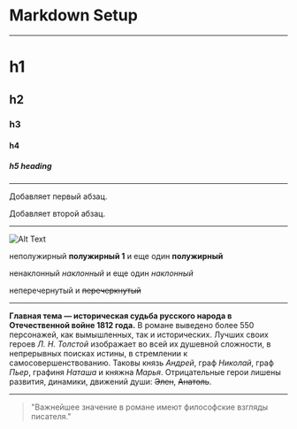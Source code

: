 

# Markdown Setup
--- 
# h1
## h2
### h3
#### h4
##### h5 heading 

---

Добавляет первый абзац.

Добавляет второй абзац.

---

![Alt Text](https://dev-to-uploads.s3.amazonaws.com/i/5aznnppbg6d9uulbezyo.png) 

неполужирный **полужирный 1** и еще один __полужирный__

ненаклонный _наклонный_ и еще один *наклонный*

неперечернутый и ~~перечеркнутый~~

---

**Главная тема — историческая судьба русского народа в Отечественной войне 1812 года.** В романе выведено более 550 персонажей, как вымышленных, так и исторических. Лучших своих героев *Л. Н. Толстой* изображает во всей их душевной сложности, в непрерывных поисках истины, в стремлении к самосовершенствованию. Таковы князь *Андрей*, граф *Николай*, граф *Пьер*, графиня *Наташа* и княжна *Марья*. Отрицательные герои лишены развития, динамики, движений души: ~~Элен~~, ~~Анатоль~~.

---

>"Важнейшее значение в романе имеют философские взгляды писателя."